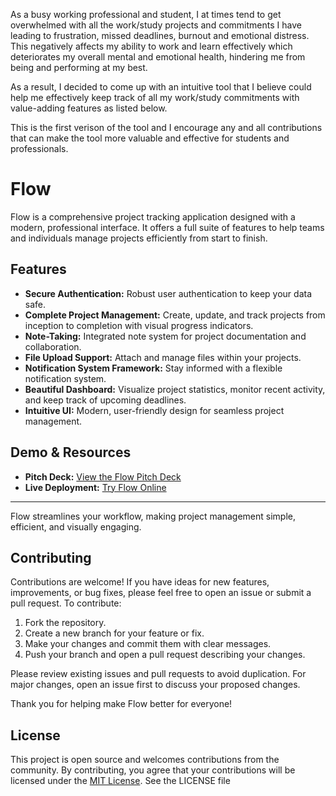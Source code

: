 As a busy working professional and student, I at times tend to get overwhelmed with all the work/study projects and commitments I have leading to frustration, missed deadlines, burnout and emotional distress. This negatively affects my ability to work and learn effectively which deteriorates my overall mental and emotional health, hindering me from being and performing at my best.

As a result, I decided to come up with an intuitive tool that I believe could help me effectively keep track of all my work/study commitments with value-adding features as listed below.

This is the first verison of the tool and I encourage any and all contributions that can make the tool more valuable and effective for students and professionals.

# Flow

Flow is a comprehensive project tracking application designed with a modern, professional interface. It offers a full suite of features to help teams and individuals manage projects efficiently from start to finish.

## Features

- **Secure Authentication:** Robust user authentication to keep your data safe.
- **Complete Project Management:** Create, update, and track projects from inception to completion with visual progress indicators.
- **Note-Taking:** Integrated note system for project documentation and collaboration.
- **File Upload Support:** Attach and manage files within your projects.
- **Notification System Framework:** Stay informed with a flexible notification system.
- **Beautiful Dashboard:** Visualize project statistics, monitor recent activity, and keep track of upcoming deadlines.
- **Intuitive UI:** Modern, user-friendly design for seamless project management.

## Demo & Resources

- **Pitch Deck:** [View the Flow Pitch Deck](#) <!-- Replace # with actual pitch deck link -->
- **Live Deployment:** [Try Flow Online](#) <!-- Replace # with actual deployment link -->

---

Flow streamlines your workflow, making project management simple, efficient, and visually engaging.

## Contributing

Contributions are welcome! If you have ideas for new features, improvements, or bug fixes, please feel free to open an issue or submit a pull request. To contribute:

1. Fork the repository.
2. Create a new branch for your feature or fix.
3. Make your changes and commit them with clear messages.
4. Push your branch and open a pull request describing your changes.

Please review existing issues and pull requests to avoid duplication. For major changes, open an issue first to discuss your proposed changes.

Thank you for helping make Flow better for everyone!

## License

This project is open source and welcomes contributions from the community. By contributing, you agree that your contributions will be licensed under the [MIT License](LICENSE). See the LICENSE file